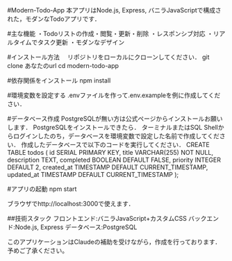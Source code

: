 #Modern-Todo-App
本アプリはNode.js, Express, バニラJavaScriptで構成された，モダンなTodoアプリです．

#主な機能
・Todoリストの作成・閲覧・更新・削除
・レスポンシブ対応
・リアルタイムでタスク更新
・モダンなデザイン

#インストール方法　
リポジトリをローカルにクローンしてください．
git clone あなたのurl
cd modern-todo-app

#依存関係をインストール
npm install

#環境変数を設定する
.envファイルを作って.env.exampleを例に作成してください．

#データベース作成
PostgreSQLが無い方は公式ページからインストールお願いします．
PostgreSQLをインストールできたら．
ターミナルまたはSQL Shellからログインしたのち，データベースを環境変数で設定した名前で作成してください．
作成したデータベースで以下のコードを実行してください．
CREATE TABLE todos (
  id SERIAL PRIMARY KEY,
  title VARCHAR(255) NOT NULL,
  description TEXT,
  completed BOOLEAN DEFAULT FALSE,
  priority INTEGER DEFAULT 2,
  created_at TIMESTAMP DEFAULT CURRENT_TIMESTAMP,
  updated_at TIMESTAMP DEFAULT CURRENT_TIMESTAMP
);

#アプリの起動
npm start

ブラウザでhttp://localhost:3000で使えます．

##技術スタック
フロントエンド:バニラJavaScript+カスタムCSS
バックエンド:Node.js, Express
データベース:PostgreSQL

このアプリケーションはClaudeの補助を受けながら，作成を行っております．予めご了承ください。